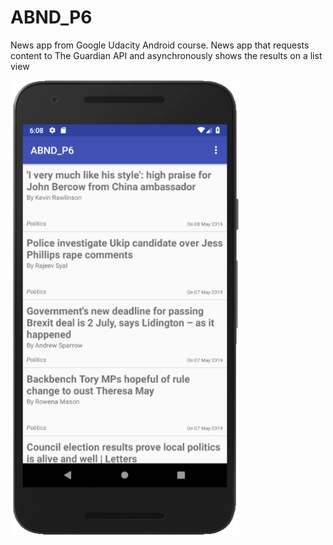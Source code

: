 # ABND_P6
News app from Google Udacity Android course. News app that requests content to The Guardian API and asynchronously shows the results on a list view



![Screen shot](https://github.com/LuizPelegrini/ABND_P6/blob/master/app_screen.png)
